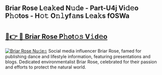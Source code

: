 ## Briar Rose L𝚎a𝚔ed N𝚞𝚍e - Part-U4j Vi𝚍𝚎o P𝚑𝚘tos - H𝚘𝚝 O𝚗𝚕yf𝚊ns L𝚎a𝚔s fOSWa

# <h2><a href="http://kf8bjnd.oniu.top/?m=Briar+Rose">🔗👉 🔴 Briar Rose P𝚑ot𝚘𝚜 V𝚒d𝚎o</a></h2>

[![Briar Rose Nu𝚍e𝚜](https://i.imgur.com/0qMVB7G.gif)](http://kf8bjnd.oniu.top/?m=Briar+Rose)
Social media influencer Briar Rose, famed for publishing dance and lifestyle information, featuring presentations and blogs. Dedicated environmentalist Briar Rose, celebrated for their passion and efforts to protect the natural world.  
